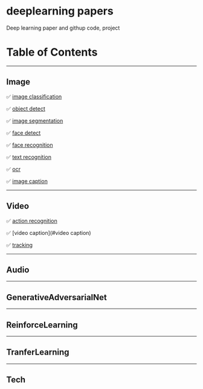 # deeplearning papers
Deep learning paper and githup code, project

# Table of Contents

--------------------------------------------
## Image
:white_check_mark: [image classification](#imageclassification)

:white_check_mark: [object detect](#objectdetect)

:white_check_mark: [image segmentation](#imagesegmentation)

:white_check_mark: [face detect](#facedetect)

:white_check_mark: [face recognition](#facerecognition)

:white_check_mark: [text recognition](#textrecognition)

:white_check_mark: [ocr](#ocr)

:white_check_mark: [image caption](#imagecaption)

--------------------------------------------
## Video
:white_check_mark: [action recognition](#actionrecognition)

:white_check_mark: [video caption](#video caption)

:white_check_mark: [tracking](#tracking)

--------------------------------------------
## Audio


--------------------------------------------
## GenerativeAdversarialNet


--------------------------------------------
## ReinforceLearning


--------------------------------------------
## TranferLearning


--------------------------------------------
## Tech
